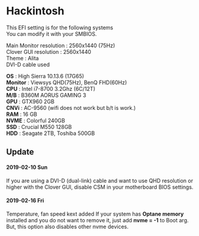 # Hackintosh
This EFI setting is for the following systems  
You can modify it with your SMBIOS.
	
 Main Monitor resolution : 2560x1440 (75Hz)  
 Clover GUI resolution : 2560x1440  
 Theme : Alita  
 DVI-D cable used  

 **OS** : High Sierra 10.13.6 (17G65)  
 **Monitor** : Viewsys QHD(75Hz), BenQ FHD(60Hz)  
 **CPU** : Intel i7-8700 3.2Ghz (6C/12T)  
 **M/B** : B360M AORUS GAMING 3  
 **GPU** : GTX960 2GB  
 **CNVi** : AC-9560 (wifi does not work but b/t is work.)  
 **RAM** : 16 GB  
 **NVME** : Colorful 240GB  
 **SSD** : Crucial M550 128GB  
 **HDD** : Seagate 2TB, Toshiba 500GB 


## Update
#### 2019-02-10 Sun
If you are using a DVI-D (dual-link) cable and want to use QHD resolution or higher with the Clover GUI, disable CSM in your motherboard BIOS settings.

#### 2019-02-16 Fri
Temperature, fan speed kext added
If your system has **Optane memory** installed and you do not want to remove it, just add **nvme = -1** to Boot arg.  
But, this option also disables other nvme devices.
